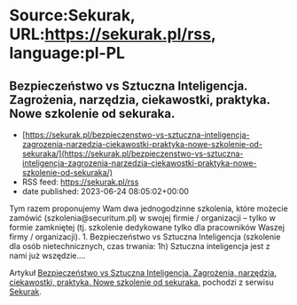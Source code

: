 # Source:Sekurak, URL:https://sekurak.pl/rss, language:pl-PL

## Bezpieczeństwo vs Sztuczna Inteligencja. Zagrożenia, narzędzia, ciekawostki, praktyka. Nowe szkolenie od sekuraka.
 - [https://sekurak.pl/bezpieczenstwo-vs-sztuczna-inteligencja-zagrozenia-narzedzia-ciekawostki-praktyka-nowe-szkolenie-od-sekuraka/](https://sekurak.pl/bezpieczenstwo-vs-sztuczna-inteligencja-zagrozenia-narzedzia-ciekawostki-praktyka-nowe-szkolenie-od-sekuraka/)
 - RSS feed: https://sekurak.pl/rss
 - date published: 2023-06-24 08:05:02+00:00

<p>Tym razem proponujemy Wam dwa jednogodzinne szkolenia, które możecie zamówić (szkolenia@securitum.pl) w swojej firmie / organizacji &#8211; tylko w formie zamkniętej (tj. szkolenie dedykowane tylko dla pracowników Waszej firmy / organizacji). 1. Bezpieczeństwo vs Sztuczna Inteligencja (szkolenie dla osób nietechnicznych, czas trwania: 1h) Sztuczna inteligencja jest z nami już wszędzie....</p>
<p>Artykuł <a href="https://sekurak.pl/bezpieczenstwo-vs-sztuczna-inteligencja-zagrozenia-narzedzia-ciekawostki-praktyka-nowe-szkolenie-od-sekuraka/" rel="nofollow">Bezpieczeństwo vs Sztuczna Inteligencja. Zagrożenia, narzędzia, ciekawostki, praktyka. Nowe szkolenie od sekuraka.</a> pochodzi z serwisu <a href="https://sekurak.pl" rel="nofollow">Sekurak</a>.</p>


